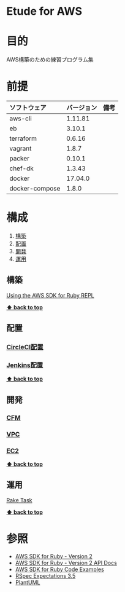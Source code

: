 Etude for AWS
===================

# 目的 #
AWS構築のための練習プログラム集

# 前提 #
| ソフトウェア   | バージョン   | 備考        |
|:---------------|:----------|:------------|
| aws-cli        | 1.11.81   |             |
| eb             | 3.10.1    |             |
| terraform      | 0.6.16    |             |
| vagrant        |1.8.7      |             |
| packer         |0.10.1     |             |
| chef-dk        |1.3.43     |             |
| docker         |17.04.0    |             |
| docker-compose |1.8.0      |             |

# 構成 #
1. [構築](#構築)
1. [配置](#配置)
1. [開発](#開発)
1. [運用](#運用)

## 構築
[Using the AWS SDK for Ruby REPL](./ops/build_aws_sdk_repl.md)

**[⬆ back to top](#構成)**

## 配置
### [CircleCI配置](./ops/ship_circleci.md)
### [Jenkins配置](./ops/ship_jenkins.md)

**[⬆ back to top](#構成)**

## 開発
### [CFM](./dev/cfm/cfm.md)
### [VPC](./dev/vpc/vpc.md)
### [EC2](./dev/ec2/ec2.md)

**[⬆ back to top](#構成)**

## 運用
[Rake Task](./ops/run_rake_task.md)

**[⬆ back to top](#運用)**

# 参照 #
+ [AWS SDK for Ruby - Version 2](https://github.com/aws/aws-sdk-ruby)
+ [AWS SDK for Ruby - Version 2 API Docs](http://docs.aws.amazon.com/sdkforruby/api/index.html)
+ [AWS SDK for Ruby Code Examples](http://docs.aws.amazon.com/ja_jp/sdk-for-ruby/v2/developer-guide/examples.html)
+ [RSpec Expectations 3.5](http://www.relishapp.com/rspec/rspec-expectations/v/3-5/docs)
+ [PlantUML](http://plantuml.com/)
